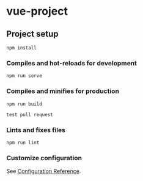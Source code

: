 # vue-project

## Project setup
```
npm install
```

### Compiles and hot-reloads for development
```
npm run serve
```

### Compiles and minifies for production
```
npm run build
```
```
test pull request
```
### Lints and fixes files
```
npm run lint
```

### Customize configuration
See [Configuration Reference](https://cli.vuejs.org/config/).
